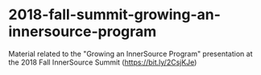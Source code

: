# 2018-fall-summit-growing-an-innersource-program
Material related to the "Growing an InnerSource Program" presentation at the 2018 Fall InnerSource Summit (https://bit.ly/2CsjKJe)
